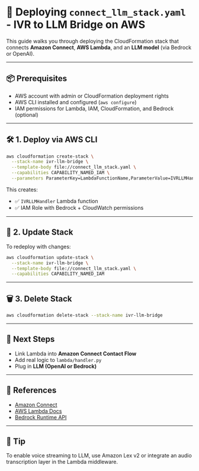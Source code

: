 # 🚀 Deploying `connect_llm_stack.yaml` - IVR to LLM Bridge on AWS

This guide walks you through deploying the CloudFormation stack that connects **Amazon Connect**, **AWS Lambda**, and an **LLM model** (via Bedrock or OpenAI).

---

## 📦 Prerequisites

- AWS account with admin or CloudFormation deployment rights
- AWS CLI installed and configured (`aws configure`)
- IAM permissions for Lambda, IAM, CloudFormation, and Bedrock (optional)

---

## 🛠️ 1. Deploy via AWS CLI

```bash
aws cloudformation create-stack \
  --stack-name ivr-llm-bridge \
  --template-body file://connect_llm_stack.yaml \
  --capabilities CAPABILITY_NAMED_IAM \
  --parameters ParameterKey=LambdaFunctionName,ParameterValue=IVRLLMHandler
````

This creates:

* ✅ `IVRLLMHandler` Lambda function
* ✅ IAM Role with Bedrock + CloudWatch permissions

---

## 🧼 2. Update Stack

To redeploy with changes:

```bash
aws cloudformation update-stack \
  --stack-name ivr-llm-bridge \
  --template-body file://connect_llm_stack.yaml \
  --capabilities CAPABILITY_NAMED_IAM
```

---

## 🗑️ 3. Delete Stack

```bash
aws cloudformation delete-stack --stack-name ivr-llm-bridge
```

---

## 🧩 Next Steps

* Link Lambda into **Amazon Connect Contact Flow**
* Add real logic to `lambda/handler.py`
* Plug in **LLM (OpenAI or Bedrock)**

---

## 📎 References

* [Amazon Connect](https://docs.aws.amazon.com/connect/latest/adminguide/what-is-amazon-connect.html)
* [AWS Lambda Docs](https://docs.aws.amazon.com/lambda/latest/dg/welcome.html)
* [Bedrock Runtime API](https://docs.aws.amazon.com/bedrock/latest/userguide/api-reference.html)

---

## 🧠 Tip

To enable voice streaming to LLM, use Amazon Lex v2 or integrate an audio transcription layer in the Lambda middleware.

```

